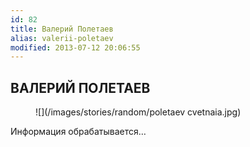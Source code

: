 ```yaml
---
id: 82
title: Валерий Полетаев
alias: valerii-poletaev
modified: 2013-07-12 20:06:55
---
```


## ВАЛЕРИЙ ПОЛЕТАЕВ

<figure>
![](/images/stories/random/poletaev cvetnaia.jpg)
</figure>

Информация обрабатывается…

